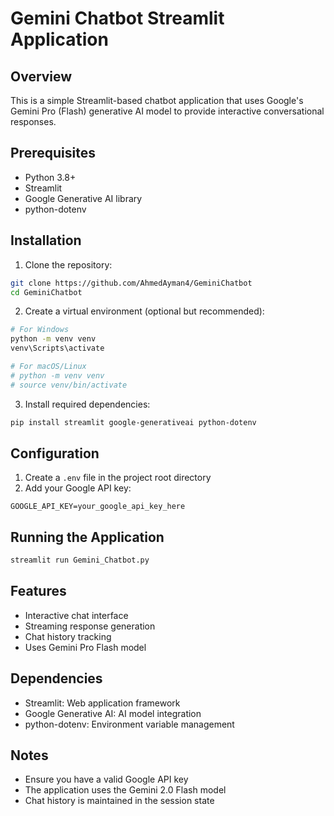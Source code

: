 # Gemini Chatbot Streamlit Application

## Overview
This is a simple Streamlit-based chatbot application that uses Google's Gemini Pro (Flash) generative AI model to provide interactive conversational responses.

## Prerequisites
- Python 3.8+
- Streamlit
- Google Generative AI library
- python-dotenv

## Installation

1. Clone the repository:
```bash
git clone https://github.com/AhmedAyman4/GeminiChatbot
cd GeminiChatbot
```

2. Create a virtual environment (optional but recommended):
```bash
# For Windows
python -m venv venv
venv\Scripts\activate

# For macOS/Linux
# python -m venv venv
# source venv/bin/activate
```

3. Install required dependencies:
```bash
pip install streamlit google-generativeai python-dotenv
```

## Configuration

1. Create a `.env` file in the project root directory
2. Add your Google API key:
```
GOOGLE_API_KEY=your_google_api_key_here
```

## Running the Application

```bash
streamlit run Gemini_Chatbot.py
```

## Features
- Interactive chat interface
- Streaming response generation
- Chat history tracking
- Uses Gemini Pro Flash model

## Dependencies
- Streamlit: Web application framework
- Google Generative AI: AI model integration
- python-dotenv: Environment variable management

## Notes
- Ensure you have a valid Google API key
- The application uses the Gemini 2.0 Flash model
- Chat history is maintained in the session state
